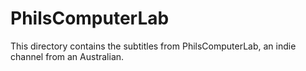 # PhilsComputerLab

This directory contains the subtitles from PhilsComputerLab, an indie channel from an Australian.